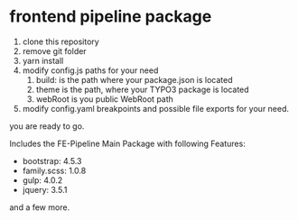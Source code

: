 # frontend pipeline package 

1. clone this repository
2. remove git folder
3. yarn install
4. modify config.js paths for your need
    1. build: is the path where your package.json is located
    2. theme is the path, where your TYPO3 package is located
    3. webRoot is you public WebRoot path
5. modify config.yaml breakpoints and possible file exports for your need.

you are ready to go.

Includes the FE-Pipeline Main Package with following Features:

* bootstrap: 4.5.3
* family.scss: 1.0.8
* gulp: 4.0.2
* jquery: 3.5.1

and a few more.